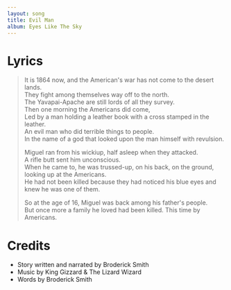 ```yaml
---
layout: song
title: Evil Man
album: Eyes Like The Sky
---
```


# Lyrics

> It is 1864 now, and the American's war has not come to the desert lands.  
> They fight among themselves way off to the north.  
> The Yavapai-Apache are still lords of all they survey.  
> Then one morning the Americans did come,  
> Led by a man holding a leather book with a cross stamped in the leather.  
> An evil man who did terrible things to people.  
> In the name of a god that looked upon the man himself with revulsion.  
>  
> Miguel ran from his wickiup, half asleep when they attacked.  
> A rifle butt sent him unconscious.  
> When he came to, he was trussed-up, on his back, on the ground, looking up at the Americans.  
> He had not been killed because they had noticed his blue eyes and knew he was one of them.  
>  
> So at the age of 16, Miguel was back among his father's people.  
> But once more a family he loved had been killed. This time by Americans.  

# Credits

* Story written and narrated by Broderick Smith
* Music by King Gizzard & The Lizard Wizard 
* Words by Broderick Smith 
